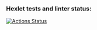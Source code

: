### Hexlet tests and linter status:
[![Actions Status](https://github.com/MrMikki-boop/java-project-72/actions/workflows/hexlet-check.yml/badge.svg)](https://github.com/MrMikki-boop/java-project-72/actions)